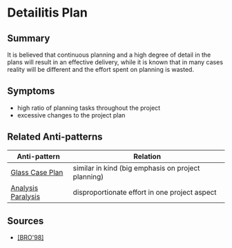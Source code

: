 # Detailitis Plan

## Summary
It is believed that continuous planning and a high degree of detail in the plans will result in an effective delivery, while it is known that in many cases reality will be different and the effort spent on planning is wasted.

## Symptoms
 - high ratio of planning tasks throughout the project
 - excessive changes to the project plan

## Related Anti-patterns
| Anti-pattern  | Relation |
|--|--|
| [Glass Case Plan](Glass_Case_Plan.md) | similar in kind (big emphasis on project planning) |
| [Analysis Paralysis](Analysis_Paralysis.md) | disproportionate effort in one project aspect |

## Sources
* [[BRO'98]](../References.md)
